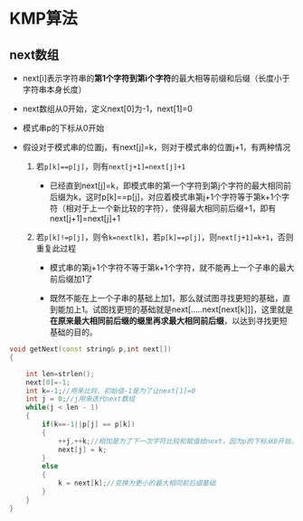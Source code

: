# KMP算法

## next数组
* next[i]表示字符串的**第1个字符到第i个字符**的最大相等前缀和后缀（长度小于字符串本身长度）

* next数组从0开始，定义next[0]为-1，next[1]=0

* 模式串p的下标从0开始

* 假设对于模式串的位置j，有next[j]=k，则对于模式串的位置j+1，有两种情况
    1. 若`p[k]==p[j]`，则有`next[j+1]=next[j]+1`
        * 已经直到next[j]=k，即模式串的第一个字符到第j个字符的最大相同前后缀为k，这时p[k]==p[j]，对应着模式串第j+1个字符等于第k+1个字符（相对于上一个新比较的字符），使得最大相同前后缀+1，即有next[j+1]=next[j]+1


    2. 若`p[k]!=p[j]`，则令`k=next[k]`，若`p[k]==p[j]`，则`next[j+1]=k+1`，否则重复此过程
        * 模式串的第j+1个字符不等于第k+1个字符，就不能再上一个子串的最大前后缀加1了

        * 既然不能在上一个子串的基础上加1，那么就试图寻找更短的基础，直到能加上1。试图找更短的基础就是next[.....next[next[k]]]，这里就是**在原来最大相同前后缀的缀里再求最大相同前后缀**，以达到寻找更短基础的目的。

```cpp
void getNext(const string& p,int next[])
{

    int len=strlen();
    next[0]=-1;
    int k=-1;//用来比较，初始值-1是为了让next[1]=0
    int j = 0;//j用来迭代next数组
    while(j < len - 1)
    {
        if(k==-1||p[j] == p[k])
        {
            ++j,++k;//相加是为了下一次字符比较和赋值给next，因为p的下标从0开始，k++这样k就能表示最大相同前后缀了
            next[j] = k;
        }
        else
        {
            k = next[k];//变换为更小的最大相同前后缀基础
        }
    }
}
```